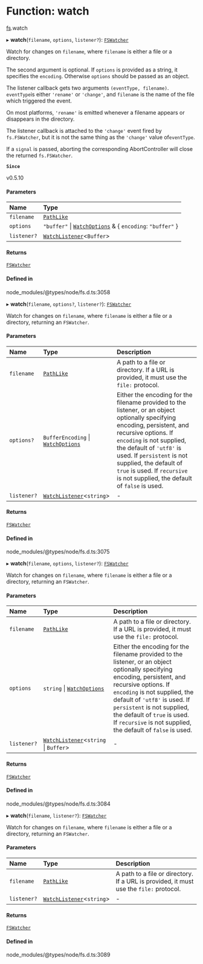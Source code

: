 # Function: watch

[fs](../modules/fs.md).watch

▸ **watch**(`filename`, `options`, `listener?`): [`FSWatcher`](../interfaces/fs.FSWatcher.md)

Watch for changes on `filename`, where `filename` is either a file or a
directory.

The second argument is optional. If `options` is provided as a string, it
specifies the `encoding`. Otherwise `options` should be passed as an object.

The listener callback gets two arguments `(eventType, filename)`. `eventType`is either `'rename'` or `'change'`, and `filename` is the name of the file
which triggered the event.

On most platforms, `'rename'` is emitted whenever a filename appears or
disappears in the directory.

The listener callback is attached to the `'change'` event fired by `fs.FSWatcher`, but it is not the same thing as the `'change'` value of`eventType`.

If a `signal` is passed, aborting the corresponding AbortController will close
the returned `fs.FSWatcher`.

**`Since`**

v0.5.10

#### Parameters

| Name | Type |
| :------ | :------ |
| `filename` | [`PathLike`](../types/fs.PathLike.md) |
| `options` | ``"buffer"`` \| [`WatchOptions`](../interfaces/fs.WatchOptions.md) & { `encoding`: ``"buffer"``  } |
| `listener?` | [`WatchListener`](../types/fs.WatchListener.md)<`Buffer`\> |

#### Returns

[`FSWatcher`](../interfaces/fs.FSWatcher.md)

#### Defined in

node_modules/@types/node/fs.d.ts:3058

▸ **watch**(`filename`, `options?`, `listener?`): [`FSWatcher`](../interfaces/fs.FSWatcher.md)

Watch for changes on `filename`, where `filename` is either a file or a directory, returning an `FSWatcher`.

#### Parameters

| Name | Type | Description |
| :------ | :------ | :------ |
| `filename` | [`PathLike`](../types/fs.PathLike.md) | A path to a file or directory. If a URL is provided, it must use the `file:` protocol. |
| `options?` | `BufferEncoding` \| [`WatchOptions`](../interfaces/fs.WatchOptions.md) | Either the encoding for the filename provided to the listener, or an object optionally specifying encoding, persistent, and recursive options. If `encoding` is not supplied, the default of `'utf8'` is used. If `persistent` is not supplied, the default of `true` is used. If `recursive` is not supplied, the default of `false` is used. |
| `listener?` | [`WatchListener`](../types/fs.WatchListener.md)<`string`\> | - |

#### Returns

[`FSWatcher`](../interfaces/fs.FSWatcher.md)

#### Defined in

node_modules/@types/node/fs.d.ts:3075

▸ **watch**(`filename`, `options`, `listener?`): [`FSWatcher`](../interfaces/fs.FSWatcher.md)

Watch for changes on `filename`, where `filename` is either a file or a directory, returning an `FSWatcher`.

#### Parameters

| Name | Type | Description |
| :------ | :------ | :------ |
| `filename` | [`PathLike`](../types/fs.PathLike.md) | A path to a file or directory. If a URL is provided, it must use the `file:` protocol. |
| `options` | `string` \| [`WatchOptions`](../interfaces/fs.WatchOptions.md) | Either the encoding for the filename provided to the listener, or an object optionally specifying encoding, persistent, and recursive options. If `encoding` is not supplied, the default of `'utf8'` is used. If `persistent` is not supplied, the default of `true` is used. If `recursive` is not supplied, the default of `false` is used. |
| `listener?` | [`WatchListener`](../types/fs.WatchListener.md)<`string` \| `Buffer`\> | - |

#### Returns

[`FSWatcher`](../interfaces/fs.FSWatcher.md)

#### Defined in

node_modules/@types/node/fs.d.ts:3084

▸ **watch**(`filename`, `listener?`): [`FSWatcher`](../interfaces/fs.FSWatcher.md)

Watch for changes on `filename`, where `filename` is either a file or a directory, returning an `FSWatcher`.

#### Parameters

| Name | Type | Description |
| :------ | :------ | :------ |
| `filename` | [`PathLike`](../types/fs.PathLike.md) | A path to a file or directory. If a URL is provided, it must use the `file:` protocol. |
| `listener?` | [`WatchListener`](../types/fs.WatchListener.md)<`string`\> | - |

#### Returns

[`FSWatcher`](../interfaces/fs.FSWatcher.md)

#### Defined in

node_modules/@types/node/fs.d.ts:3089
